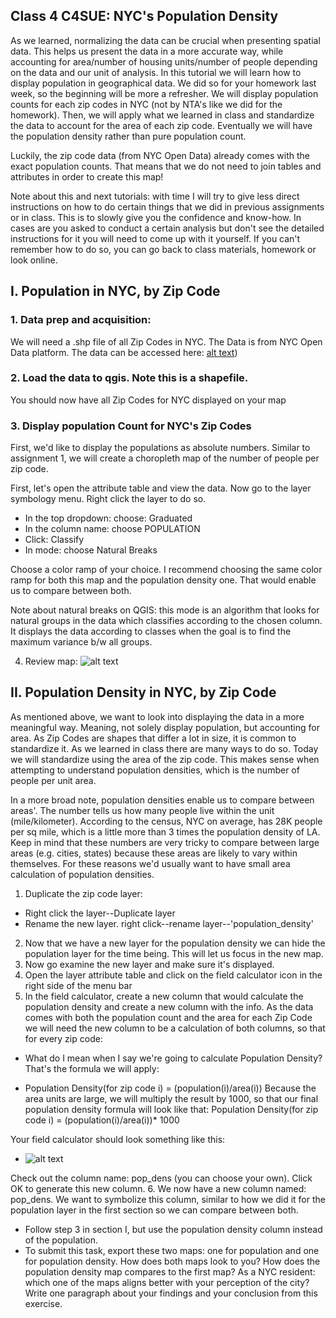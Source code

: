 ## Class 4 C4SUE: NYC's Population Density
As we learned, normalizing the data can be crucial when presenting spatial data. This helps us present the data in a more accurate way, while accounting for area/number of housing units/number of people depending on the data and our unit of analysis. In this tutorial we will learn how to display population in geographical data. We did so for your homework last week, so the beginning will be more a refresher. We will display population counts for each zip codes in NYC (not by NTA's like we did for the homework). Then, we will apply what we learned in class and standardize the data to account for the area of each zip code. Eventually we will have the population density rather than pure population count.

Luckily, the zip code data (from NYC Open Data) already comes with the exact population counts. That means that we do not need to join tables and attributes in order to create this map!

Note about this and next tutorials: with time I will try to give less direct instructions on how to do certain things that we did in previous assignments or in class. This is to slowly give you the confidence and know-how. In cases are you asked to conduct a certain analysis but don't see the detailed instructions for it you will need to come up with it yourself. If you can't remember how to do so, you can go back to class materials, homework or look online.

## I. Population in NYC, by Zip Code

### 1. Data prep and acquisition:
We will need a .shp file of all Zip Codes in NYC. The Data is from NYC Open Data platform. The data can be accessed here: [alt text](https://data.cityofnewyork.us/Business/Zip-Code-Boundaries/i8iw-xf4u))

### 2. Load the data to qgis. Note this is a shapefile.

You should now have all Zip Codes for NYC displayed on your map

### 3. Display population Count for NYC's Zip Codes
First, we'd like to display the populations as absolute numbers. Similar to assignment 1, we will create a choropleth map of the number of people per zip code.

First, let's open the attribute table and view the data.
Now go to the layer symbology menu. Right click the layer to do so.

* In the top dropdown: choose: Graduated
* In the column name: choose POPULATION
* Click: Classify
* In mode: choose Natural Breaks

Choose a color ramp of your choice. I recommend choosing the same color ramp for both this map and the population density one. That would enable us to compare between both.  

Note about natural breaks on QGIS: this mode is an algorithm that looks for natural groups in the data which classifies according to the chosen column. It displays the data according to classes when the goal is to find the maximum variance b/w all groups.

4. Review map: ![alt text](https://github.com/avigailvantu/SUE-Class/blob/master/population_map.png)


## II. Population Density in NYC, by Zip Code

As mentioned above, we want to look into displaying the data in a more meaningful way. Meaning, not solely display population, but accounting for area. As Zip Codes are shapes that differ a lot in size, it is common to standardize it. As we learned in class there are many ways to do so. Today we will standardize using the area of the zip code. This makes sense when attempting to understand population densities, which is the number of people per unit area.

In a more broad note, population densities enable us to compare between areas'. The number tells us how many people live within the unit (mile/kilometer). According to the census, NYC on average, has 28K people per sq mile, which is a little more than 3 times the population density of LA. Keep in mind that these numbers are very tricky to compare between large areas (e.g. cities, states) because these areas are likely to vary within themselves. For these reasons we'd usually want to have small area calculation of population densities.     

1. Duplicate the zip code layer:
* Right click the layer--Duplicate layer
* Rename the new layer. right click--rename layer--'population_density'
2. Now that we have a new layer for the population density we can hide the population layer for the time being. This will let us focus in the new map.
3. Now go examine the new layer and make sure it's displayed.
4. Open the layer attribute table and click on the field calculator icon in the right side of the menu bar
5. In the field calculator, create a new column that would calculate the population density and create a new column with the info.
As the data comes with both the population count and the area for each Zip Code we will need the new column to be a calculation of both columns, so that for every zip code:
* What do I mean when I say we're going to calculate Population Density? That's the formula we will apply:
 - Population Density(for zip code i) = (population(i)/area(i))
Because the area units are large, we will multiply the result by 1000, so that our final population density formula will look like that: Population Density(for zip code i) = (population(i)/area(i))* 1000

Your field calculator should look something like this:

* ![alt text](https://github.com/avigailvantu/SUE-Class/blob/master/field_calc.png)

 Check out the column name: pop_dens (you can choose your own). Click OK to generate this new column.
6. We now have a new column named: pop_dens. We want to symbolize this column, similar to how we did it for the population layer in the first section so we can compare between both.
* Follow step 3 in section I, but use the population density column instead of the population.
* To submit this task, export these two maps: one for population and one for population density.
How does both maps look to you? How does the population density map compares to the first map? As a NYC resident: which one of the maps aligns better with your perception of the city?
Write one paragraph about your findings and your conclusion from this exercise.
